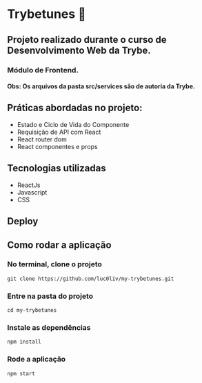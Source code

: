 # Trybetunes :musical_note:

## Projeto realizado durante o curso de Desenvolvimento Web da Trybe.
### Módulo de Frontend.
#### Obs: Os arquivos da pasta <b>src/services</b> são de autoria da Trybe.

## Práticas abordadas no projeto:
- Estado e Ciclo de Vida do Componente
- Requisição de API com React
- React router dom
- React componentes e props
## Tecnologias utilizadas
- ReactJs
- Javascript
- CSS

## Deploy

## Como rodar a aplicação

### No terminal, clone o projeto
`git clone https://github.com/luc0liv/my-trybetunes.git`

### Entre na pasta do projeto
`cd my-trybetunes`

### Instale as dependências
`npm install`

### Rode a aplicação
`npm start`
<!-- Olá, Tryber!
Esse é apenas um arquivo inicial para o README do seu projeto.
É essencial que você preencha esse documento por conta própria, ok?
Não deixe de usar nossas dicas de escrita de README de projetos, e deixe sua criatividade brilhar!
:warning: IMPORTANTE: você precisa deixar nítido:
- quais arquivos/pastas foram desenvolvidos por você; 
- quais arquivos/pastas foram desenvolvidos por outra pessoa estudante;
- quais arquivos/pastas foram desenvolvidos pela Trybe.
-->